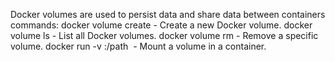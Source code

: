 Docker volumes are used to persist data and share data between containers
commands:
docker volume create <volume> - Create a new Docker volume.
docker volume ls  -         List all Docker volumes.
docker volume rm <volume> - Remove a specific volume.
docker run -v <volume>:/path <image> - Mount a volume in a container.
